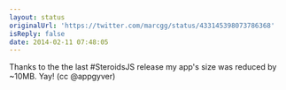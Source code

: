 ```yaml
---
layout: status
originalUrl: 'https://twitter.com/marcgg/status/433145398073786368'
isReply: false
date: 2014-02-11 07:48:05
---
```


Thanks to the the last #SteroidsJS release my app's size was reduced by ~10MB. Yay! (cc @appgyver)
